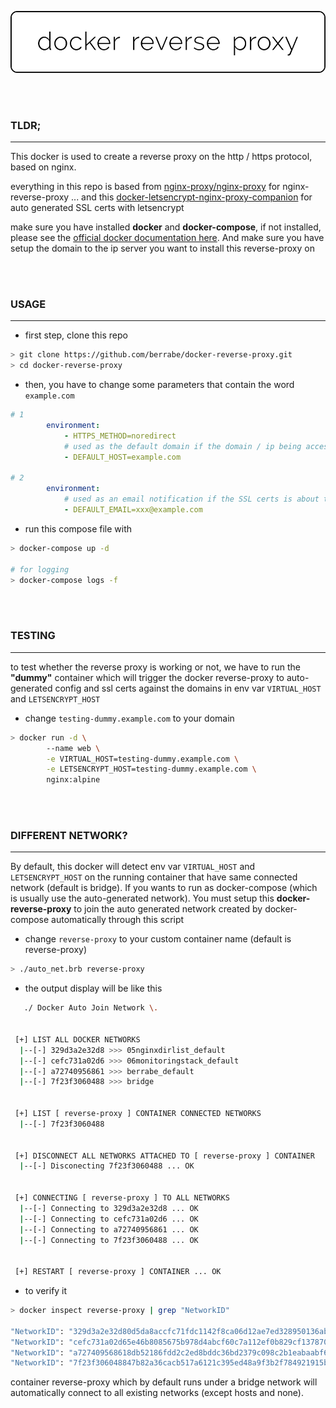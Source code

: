 <p align="center">
  <img src="docs/logo.png">
</p>

<br/><br/>
### TLDR;
---
This docker is used to create a reverse proxy on the http / https protocol, based on nginx.

everything in this repo is based from [nginx-proxy/nginx-proxy](https://github.com/nginx-proxy/nginx-proxy) for nginx-reverse-proxy ... 
and this [docker-letsencrypt-nginx-proxy-companion](https://github.com/nginx-proxy/docker-letsencrypt-nginx-proxy-companion) for auto generated SSL certs with letsencrypt 

make sure you have installed **docker** and **docker-compose**, if not installed, please see the [official docker documentation here](https://docs.docker.com/get-docker/). And make sure you have setup the domain to the ip server you want to install this reverse-proxy on


<br/><br/>
### USAGE
---
- first step, clone this repo
```sh
> git clone https://github.com/berrabe/docker-reverse-proxy.git
> cd docker-reverse-proxy
```

- then, you have to change some parameters that contain the word `example.com`
```yaml
# 1
        environment:
            - HTTPS_METHOD=noredirect
            # used as the default domain if the domain / ip being accessed does not exist
            - DEFAULT_HOST=example.com

# 2
        environment:
            # used as an email notification if the SSL certs is about to expire (90 days)
            - DEFAULT_EMAIL=xxx@example.com     
```

- run this compose file with
```sh
> docker-compose up -d

# for logging
> docker-compose logs -f
```


<br/><br/>
### TESTING
---

to test whether the reverse proxy is working or not, we have to run the **"dummy"** container which will trigger the docker reverse-proxy to auto-generated config and ssl certs against the domains in env var `VIRTUAL_HOST` and `LETSENCRYPT_HOST`
- change `testing-dummy.example.com` to your domain
```sh
> docker run -d \              
        --name web \
        -e VIRTUAL_HOST=testing-dummy.example.com \
        -e LETSENCRYPT_HOST=testing-dummy.example.com \
        nginx:alpine                        
```

<br/><br/>
### DIFFERENT NETWORK?
---
By default, this docker will detect env var `VIRTUAL_HOST` and `LETSENCRYPT_HOST` on the running container that have same connected network (default is bridge). If you wants to run as docker-compose (which is usually use the auto-generated network). You must setup this **docker-reverse-proxy** to join the auto generated network created by docker-compose automatically through this script

- change `reverse-proxy` to your custom container name (default is reverse-proxy)
```sh
> ./auto_net.brb reverse-proxy
```

- the output display will be like this
```sh
   ./ Docker Auto Join Network \.


 [+] LIST ALL DOCKER NETWORKS 
  |--[-] 329d3a2e32d8 >>> 05nginxdirlist_default
  |--[-] cefc731a02d6 >>> 06monitoringstack_default
  |--[-] a72740956861 >>> berrabe_default
  |--[-] 7f23f3060488 >>> bridge


 [+] LIST [ reverse-proxy ] CONTAINER CONNECTED NETWORKS
  |--[-] 7f23f3060488
  

 [+] DISCONNECT ALL NETWORKS ATTACHED TO [ reverse-proxy ] CONTAINER
  |--[-] Disconecting 7f23f3060488 ... OK


 [+] CONNECTING [ reverse-proxy ] TO ALL NETWORKS
  |--[-] Connecting to 329d3a2e32d8 ... OK
  |--[-] Connecting to cefc731a02d6 ... OK
  |--[-] Connecting to a72740956861 ... OK
  |--[-] Connecting to 7f23f3060488 ... OK


 [+] RESTART [ reverse-proxy ] CONTAINER ... OK
```

- to verify it
```sh
> docker inspect reverse-proxy | grep "NetworkID"

"NetworkID": "329d3a2e32d80d5da8accfc71fdc1142f8ca06d12ae7ed328950136aba6c27c9",
"NetworkID": "cefc731a02d65e46b8085675b978d4abcf60c7a112ef0b829cf137870bc65424",
"NetworkID": "a727409568618db52186fdd2c2ed8bddc36bd2379c098c2b1eabaabf6c08c317",
"NetworkID": "7f23f306048847b82a36cacb517a6121c395ed48a9f3b2f784921915b78501f7",
```

container reverse-proxy which by default runs under a bridge network will automatically connect to all existing networks (except hosts and none).